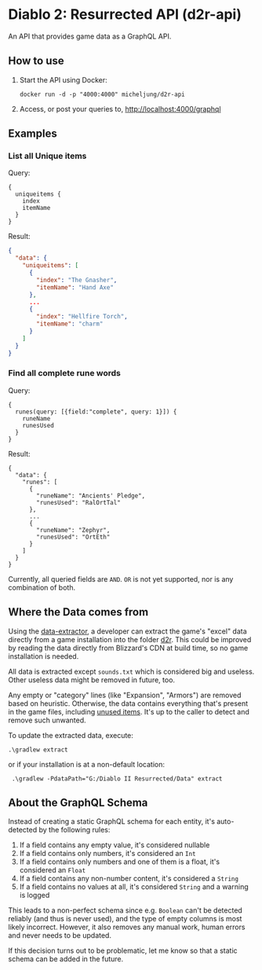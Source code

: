 # Diablo 2: Resurrected API (d2r-api)

An API that provides game data as a GraphQL API.

## How to use

1. Start the API using Docker:

       docker run -d -p "4000:4000" micheljung/d2r-api

1. Access, or post your queries to, [http://localhost:4000/graphql](http://localhost:4000/graphql)

## Examples

### List all Unique items

Query:

```
{
  uniqueitems {
    index
    itemName
  }
}
```

Result:

```json
{
  "data": {
    "uniqueitems": [
      {
        "index": "The Gnasher",
        "itemName": "Hand Axe"
      },
      ...
      {
        "index": "Hellfire Torch",
        "itemName": "charm"
      }
    ]
  }
}
```

### Find all complete rune words

Query:

```
{
  runes(query: [{field:"complete", query: 1}]) {
    runeName
    runesUsed
  }
}
```

Result:

```
{
  "data": {
    "runes": [
      {
        "runeName": "Ancients' Pledge",
        "runesUsed": "RalOrtTal"
      },
      ...
      {
        "runeName": "Zephyr",
        "runesUsed": "OrtEth"
      }
    ]
  }
}
```

Currently, all queried fields are `AND`. `OR` is not yet supported, nor is any combination of both.

## Where the Data comes from

Using the [data-extractor](build-plugins/data-extractor), a developer can extract the game's "excel" data directly
from a game installation into the folder [d2r](d2r). This could be improved by reading the data directly from Blizzard's
CDN at build time, so no game installation is needed.

All data is extracted except `sounds.txt` which is considered big and useless. Other useless data might be removed in
future, too.

Any empty or "category" lines (like "Expansion", "Armors") are removed based on heuristic. Otherwise, the data contains
everything that's present in the game files, including [unused items](https://tcrf.net/Diablo_II/Unused_Objects). It's
up to the caller to detect and remove such unwanted.

To update the extracted data, execute:

    .\gradlew extract

or if your installation is at a non-default location:

     .\gradlew -PdataPath="G:/Diablo II Resurrected/Data" extract

## About the GraphQL Schema

Instead of creating a static GraphQL schema for each entity, it's auto-detected by the following rules:

1. If a field contains any empty value, it's considered nullable
1. If a field contains only numbers, it's considered an `Int`
1. If a field contains only numbers and one of them is a float, it's considered an `Float`
1. If a field contains any non-number content, it's considered a `String`
1. If a field contains no values at all, it's considered `String` and a warning is logged

This leads to a non-perfect schema since e.g. `Boolean` can't be detected reliably (and thus is never used), and the
type of empty columns is most likely incorrect. However, it also removes any manual work, human errors and never needs
to be updated.

If this decision turns out to be problematic, let me know so that a static schema can be added in the future.
